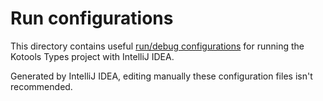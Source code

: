 # Run configurations

This directory contains useful [run/debug configurations] for running the
Kotools Types project with IntelliJ IDEA.

Generated by IntelliJ IDEA, editing manually these configuration files isn't
recommended.

[run/debug configurations]: https://www.jetbrains.com/help/idea/run-debug-configuration.html

